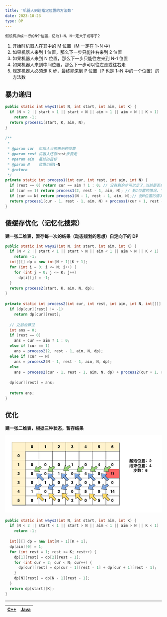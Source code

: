 ```yaml
---
title: '机器人到达指定位置的方法数'
date: 2023-10-23
type: DP
---
```


`假设有排成一行的N个位置，记为1~N，N一定大于或等于2`

1. 开始时机器人在其中的 M 位置（M 一定在 1~N 中）
2. 如果机器人来到 1 位置，那么下一步只能往右来到 2 位置
3. 如果机器人来到 N 位置，那么下一步只能往左来到 N-1 位置
4. 如果机器人来到中间位置，那么下一步可以往左走或往右走
5. 规定机器人必须走 K 步，最终能来到 P 位置（P 也是 1~N 中的一个位置）的方法数

## 暴力递归

```java
public static int ways1(int N, int start, int aim, int K) {
  if (N < 2 || start < 1 || start > N || aim < 1 || aim > N || K < 1)
    return -1;
  return process1(start, K, aim, N);
}

/**
 *
 * @param cur  机器人当前来到的位置
 * @param rest 机器人还有rest步要走
 * @param aim  最终的目标
 * @param N    位置范围1~N
 * @return
 */
private static int process1(int cur, int rest, int aim, int N) {
  if (rest == 0) return cur == aim ? 1 : 0; // 没有剩余步可以走了,当前是否命中？
  if (cur == 1) return process1(2, rest - 1, aim, N); // 到1位置的情况，下一步要往右边走
  if (cur == N) return process1(N - 1, rest - 1, aim, N);// 到N位置的情况，下一步要往左边走
  return process1(cur - 1, rest - 1, aim, N) + process1(cur + 1, rest - 1, aim, N);
}
```

## 傻缓存优化（记忆化搜索）

**建一张二维表，暂存每一次的结果（动态规划的思想）自定向下的 DP**

```java
public static int ways2(int N, int start, int aim, int K) {
  if (N < 2 || start < 1 || start > N || aim < 1 || aim > N || K < 1)
    return -1;
  int[][] dp = new int[N + 1][K + 1];
  for (int i = 0; i <= N; i++) {
    for (int j = 0; j <= K; j++)
      dp[i][j] = -1;
  }
  return process2(start, K, aim, N, dp);
}

private static int process2(int cur, int rest, int aim, int N, int[][] dp) {
  if (dp[cur][rest] != -1)
    return dp[cur][rest];

  // 之前没算过
  int ans = 0;
  if (rest == 0)
    ans = cur == aim ? 1 : 0;
  else if (cur == 1)
    ans = process2(2, rest - 1, aim, N, dp);
  else if (cur == N)
    ans = process2(N - 1, rest - 1, aim, N, dp);
  else
    ans = process2(cur - 1, rest - 1, aim, N, dp) + process2(cur + 1, rest - 1, aim, N, dp);

  dp[cur][rest] = ans;

  return ans;
}
```

## 优化

**建一张二维表，根据三种状态，暂存结果**

![优化](/public/images/ds/dp/dp-robot-walk.drawio.png)

```java
public static int ways3(int N, int start, int aim, int K) {
  if (N < 2 || start < 1 || start > N || aim < 1 || aim > N || K < 1)
    return -1;

  int[][] dp = new int[N + 1][K + 1];
  dp[aim][0] = 1;
  for (int rest = 1; rest <= K; rest++) {
    dp[1][rest] = dp[2][rest - 1];
    for (int cur = 2; cur < N; cur++) {
      dp[cur][rest] = dp[cur - 1][rest - 1] + dp[cur + 1][rest - 1];
    }
    dp[N][rest] = dp[N - 1][rest - 1];
  }
  return dp[start][K];
}

```

<hr/>

| [C++](https://github.com/ZhengKe996/DS/blob/main/src/dp/robot_walk.cpp) | [Java](https://github.com/ZhengKe996/DS/blob/main/src/dp/robot_walk.java) |
| :---------------------------------------------------------------------: | :-----------------------------------------------------------------------: |
